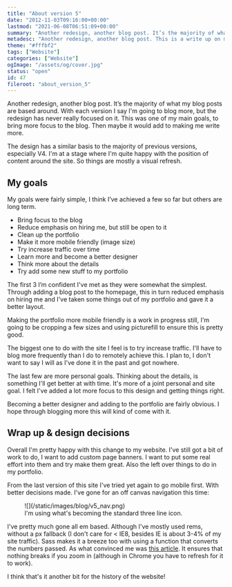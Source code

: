 ```yaml
---
title: "About version 5"
date: "2012-11-03T09:16:00+00:00"
lastmod: "2021-06-08T06:51:09+00:00"
summary: "Another redesign, another blog post. It’s the majority of what my blog posts are based around. With each version I say I’m going to blog more, but the redesign has never really focused on it. This was one of my main goals, to bring more focus to the blog. Then maybe it would add to making me write more."
metadesc: "Another redesign, another blog post. This is a write up on my decisions behind version 5 of iamsteve."
theme: "#fffbf2"
tags: ["Website"]
categories: ["Website"]
ogImage: "/assets/og/cover.jpg"
status: "open"
id: 47
fileroot: "about_version_5"
---
```


Another redesign, another blog post. It’s the majority of what my blog posts are based around. With each version I say I'm going to blog more, but the redesign has never really focused on it. This was one of my main goals, to bring more focus to the blog. Then maybe it would add to making me write more.

The design has a similar basis to the majority of previous versions, especially V4. I'm at a stage where I'm quite happy with the position of content around the site. So things are mostly a visual refresh. 

## My goals
My goals were fairly simple, I think I’ve achieved a few so far but others are long term. 

- Bring focus to the blog
- Reduce emphasis on hiring me, but still be open to it
- Clean up the portfolio
- Make it more mobile friendly (image size)
- Try increase traffic over time
- Learn more and become a better designer
- Think more about the details
- Try add some new stuff to my portfolio


The first 3 I’m confident I've met as they were somewhat the simplest. Through adding a blog post to the homepage, this in turn reduced emphasis on hiring me and I've taken some things out of my portfolio and gave it a better layout.

Making the portfolio more mobile friendly is a work in progress still, I'm going to be cropping a few sizes and using picturefill to ensure this is pretty good.

The biggest one to do with the site I feel is to try increase traffic. I'll have to blog more frequently than I do to remotely achieve this. I plan to, I don't want to say I will as I've done it in the past and got nowhere. 

The last few are more personal goals. Thinking about the details, is something I'll get better at with time. It's more of a joint personal and site goal. I felt I've added a lot more focus to this design and getting things right.

Becoming a better designer and adding to the portfolio are fairly obvious. I hope through blogging more this will kind of come with it. 

## Wrap up & design decisions
Overall I'm pretty happy with this change to my website. I've still got a bit of work to do, I want to add custom page banners. I want to put some real effort into them and try make them great. Also the left over things to do in my portfolio.

From the last version of this site I've tried yet again to go mobile first. With better decisions made. I've gone for an off canvas navigation this time:

<figure>
![](/static/images/blog/v5_nav.png)
<figcaption>I'm using what's becoming the standard three line icon.</figcaption>
</figure>

I've pretty much gone all em based. Although I've mostly used rems, without a px fallback (I don't care for < IE8, besides IE is about 3-4% of my site traffic). Sass makes it a breeze too with using a function that converts the numbers passed. As what convinced me was [this article](http://blog.cloudfour.com/the-ems-have-it-proportional-media-queries-ftw/ "The EMs have it: Proportional Media Queries FTW!"). It ensures that nothing breaks if you zoom in (although in Chrome you have to refresh for it to work).

I think that's it another bit for the history of the website!